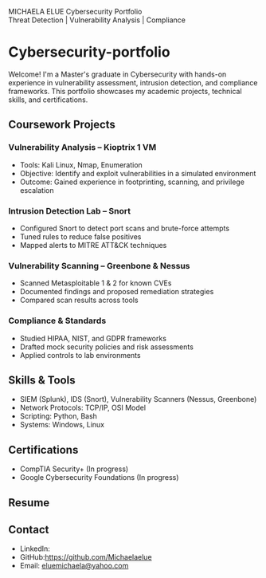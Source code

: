 MICHAELA ELUE
Cybersecurity Portfolio  
Threat Detection | Vulnerability Analysis | Compliance

# Cybersecurity-portfolio
Welcome! I'm a Master's graduate in Cybersecurity with hands-on experience in vulnerability assessment, intrusion detection, and compliance frameworks. This portfolio showcases my academic projects, technical skills, and certifications.
## Coursework Projects
### Vulnerability Analysis – Kioptrix 1 VM
- Tools: Kali Linux, Nmap, Enumeration
- Objective: Identify and exploit vulnerabilities in a simulated environment
- Outcome: Gained experience in footprinting, scanning, and privilege escalation

### Intrusion Detection Lab – Snort
- Configured Snort to detect port scans and brute-force attempts
- Tuned rules to reduce false positives
- Mapped alerts to MITRE ATT&CK techniques

### Vulnerability Scanning – Greenbone & Nessus
- Scanned Metasploitable 1 & 2 for known CVEs
- Documented findings and proposed remediation strategies
- Compared scan results across tools

### Compliance & Standards
- Studied HIPAA, NIST, and GDPR frameworks
- Drafted mock security policies and risk assessments
- Applied controls to lab environments

## Skills & Tools
- SIEM (Splunk), IDS (Snort), Vulnerability Scanners (Nessus, Greenbone)
- Network Protocols: TCP/IP, OSI Model
- Scripting: Python, Bash
- Systems: Windows, Linux

## Certifications
- CompTIA Security+ (In progress)
- Google Cybersecurity Foundations (In progress)

## Resume

## Contact
- LinkedIn:
- GitHub:https://github.com/Michaelaelue
- Email: eluemichaela@yahoo.com
